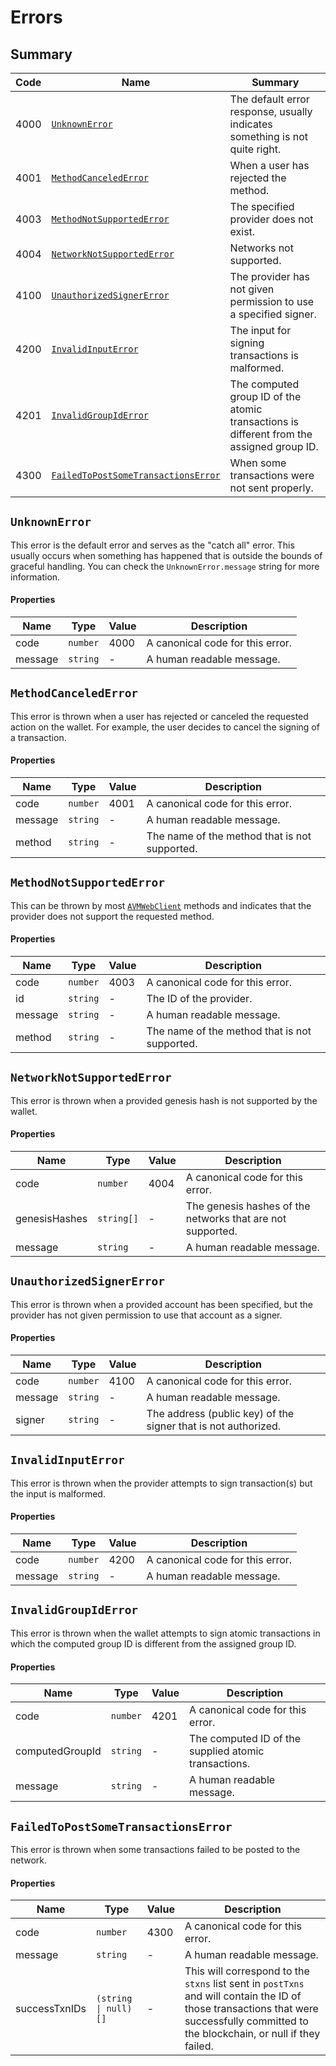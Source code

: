 # Errors

## Summary

| Code | Name                                                                      | Summary                                                                                   |
|------|---------------------------------------------------------------------------|-------------------------------------------------------------------------------------------|
| 4000 | [`UnknownError`](#unknownerror)                                           | The default error response, usually indicates something is not quite right.               |
| 4001 | [`MethodCanceledError`](#methodcancelederror)                             | When a user has rejected the method.                                                      |
| 4003 | [`MethodNotSupportedError`](#methodnotsupportederror)                     | The specified provider does not exist.                                                    |
| 4004 | [`NetworkNotSupportedError`](#networknotsupportederror)                   | Networks not supported.                                                                   |
| 4100 | [`UnauthorizedSignerError`](#unauthorizedsignererror)                     | The provider has not given permission to use a specified signer.                          |
| 4200 | [`InvalidInputError`](#invalidinputerror)                                 | The input for signing transactions is malformed.                                          |
| 4201 | [`InvalidGroupIdError`](#invalidgroupiderror)                             | The computed group ID of the atomic transactions is different from the assigned group ID. |
| 4300 | [`FailedToPostSomeTransactionsError`](#failedtopostsometransactionserror) | When some transactions were not sent properly.                                            |

## `UnknownError`

This error is the default error and serves as the "catch all" error. This usually occurs when something has happened that is outside the bounds of graceful handling. You can check the `UnknownError.message` string for more information.

#### Properties

| Name    | Type     | Value | Description                      |
|---------|----------|-------|----------------------------------|
| code    | `number` | 4000  | A canonical code for this error. |
| message | `string` | -     | A human readable message.        |

## `MethodCanceledError`

This error is thrown when a user has rejected or canceled the requested action on the wallet. For example, the user decides to cancel the signing of a transaction.

#### Properties

| Name    | Type     | Value | Description                                   |
|---------|----------|-------|-----------------------------------------------|
| code    | `number` | 4001  | A canonical code for this error.              |
| message | `string` | -     | A human readable message.                     |
| method  | `string` | -     | The name of the method that is not supported. |

## `MethodNotSupportedError`

This can be thrown by most [`AVMWebClient`](avm-web-client.mdx#methods) methods and indicates that the provider does not support the requested method.

#### Properties

| Name    | Type     | Value | Description                                   |
|---------|----------|-------|-----------------------------------------------|
| code    | `number` | 4003  | A canonical code for this error.              |
| id      | `string` | -     | The ID of the provider.                       |
| message | `string` | -     | A human readable message.                     |
| method  | `string` | -     | The name of the method that is not supported. |

## `NetworkNotSupportedError`

This error is thrown when a provided genesis hash is not supported by the wallet.

#### Properties

| Name          | Type       | Value | Description                                                |
|---------------|------------|-------|------------------------------------------------------------|
| code          | `number`   | 4004  | A canonical code for this error.                           |
| genesisHashes | `string[]` | -     | The genesis hashes of the networks that are not supported. |
| message       | `string`   | -     | A human readable message.                                  |

## `UnauthorizedSignerError`

This error is thrown when a provided account has been specified, but the provider has not given permission to use that account as a signer.

#### Properties

| Name    | Type     | Value | Description                                                    |
|---------|----------|-------|----------------------------------------------------------------|
| code    | `number` | 4100  | A canonical code for this error.                               |
| message | `string` | -     | A human readable message.                                      |
| signer  | `string` | -     | The address (public key) of the signer that is not authorized. |

## `InvalidInputError`

This error is thrown when the provider attempts to sign transaction(s) but the input is malformed.

#### Properties

| Name            | Type     | Value | Description                                          |
|-----------------|----------|-------|------------------------------------------------------|
| code            | `number` | 4200  | A canonical code for this error.                     |
| message         | `string` | -     | A human readable message.                            |

## `InvalidGroupIdError`

This error is thrown when the wallet attempts to sign atomic transactions in which the computed group ID is different from the assigned group ID.

#### Properties

| Name            | Type     | Value | Description                                          |
|-----------------|----------|-------|------------------------------------------------------|
| code            | `number` | 4201  | A canonical code for this error.                     |
| computedGroupId | `string` | -     | The computed ID of the supplied atomic transactions. |
| message         | `string` | -     | A human readable message.                            |

## `FailedToPostSomeTransactionsError`

This error is thrown when some transactions failed to be posted to the network.

#### Properties

| Name          | Type                                 | Value | Description                                                                                                                                                                           |
|---------------|--------------------------------------|-------|---------------------------------------------------------------------------------------------------------------------------------------------------------------------------------------|
| code          | `number`                             | 4300  | A canonical code for this error.                                                                                                                                                      |
| message       | `string`                             | -     | A human readable message.                                                                                                                                                             |
| successTxnIDs | <code>(string  &#124; null)[]</code> | -     | This will correspond to the `stxns` list sent in `postTxns` and will contain the ID of those transactions that were successfully committed to the blockchain, or null if they failed. |
